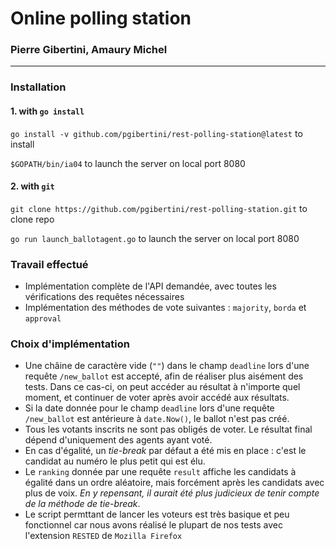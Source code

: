 # Online polling station
### Pierre Gibertini, Amaury Michel
***

### Installation
#### 1. with `go install`
`go install -v github.com/pgibertini/rest-polling-station@latest` to install 

`$GOPATH/bin/ia04` to launch the server on local port 8080


#### 2. with `git`
`git clone https://github.com/pgibertini/rest-polling-station.git` to clone repo

`go run launch_ballotagent.go` to launch the server on local port 8080


### Travail effectué
- Implémentation complète de l'API demandée, avec toutes les vérifications des requêtes nécessaires
- Implémentation des méthodes de vote suivantes : `majority`, `borda` et `approval`


### Choix d'implémentation
- Une châine de caractère vide (`""`) dans le champ `deadline` lors d'une requête `/new_ballot` est accepté, afin de réaliser plus aisément des tests. Dans ce cas-ci, on peut accéder au résultat à n'importe quel moment, et continuer de voter après avoir accédé aux résultats.
- Si la date donnée pour le champ `deadline` lors d'une requête `/new_ballot` est antérieure à `date.Now()`, le ballot n'est pas créé.
- Tous les votants inscrits ne sont pas obligés de voter. Le résultat final dépend d'uniquement des agents ayant voté.
- En cas d'égalité, un *tie-break* par défaut a été mis en place : c'est le candidat au numéro le plus petit qui est élu.
- Le `ranking` donnée par une requête `result` affiche les candidats à égalité dans un ordre aléatoire, mais forcément après les candidats avec plus de voix. *En y repensant, il aurait été plus judicieux de tenir compte de la méthode de tie-break*.
- Le script permttant de lancer les voteurs est très basique et peu fonctionnel car nous avons réalisé le plupart de nos tests avec l'extension `RESTED` de `Mozilla Firefox`
